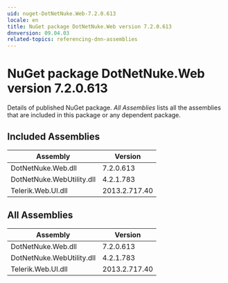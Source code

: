 ```yaml
---
uid: nuget-DotNetNuke.Web-7.2.0.613
locale: en
title: NuGet package DotNetNuke.Web version 7.2.0.613
dnnversion: 09.04.03
related-topics: referencing-dnn-assemblies
---
```


# NuGet package DotNetNuke.Web version 7.2.0.613
Details of published NuGet package.
*All Assemblies* lists all the assemblies that are included in this package or any dependent package.

## Included Assemblies

|Assembly|Version|
|---|---|
|DotNetNuke.Web.dll|7.2.0.613|
|DotNetNuke.WebUtility.dll|4.2.1.783|
|Telerik.Web.UI.dll|2013.2.717.40|

## All Assemblies

|Assembly|Version|
|---|---|
|DotNetNuke.Web.dll|7.2.0.613|
|DotNetNuke.WebUtility.dll|4.2.1.783|
|Telerik.Web.UI.dll|2013.2.717.40|

